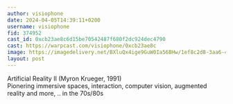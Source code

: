 ```yaml
---
author: visiophone
date: 2024-04-05T14:39:11+0200
username: visiophone
fid: 374952
cast_id: 0xcb23ae8c6d15be70542487f680f2dc924dec4790
cast: https://warpcast.com/visiophone/0xcb23ae8c
image: https://imagedelivery.net/BXluQx4ige9GuW0Ia56BHw/1ef8c2d8-3aa6-4619-c8cf-73d32c837b00/original
layout: post
---
```

Artificial Reality II (Myron Krueger, 1991)   
Pionering immersive spaces, interaction, computer vision,  augmented reality and more, .. in the 70s/80s  

<img src='https://imagedelivery.net/BXluQx4ige9GuW0Ia56BHw/1ef8c2d8-3aa6-4619-c8cf-73d32c837b00/original' alt='' referrerpolicy='no-referrer'/>
<img src='https://imagedelivery.net/BXluQx4ige9GuW0Ia56BHw/a0904646-7769-4a86-8822-769652e1ec00/original' alt='' referrerpolicy='no-referrer'/>